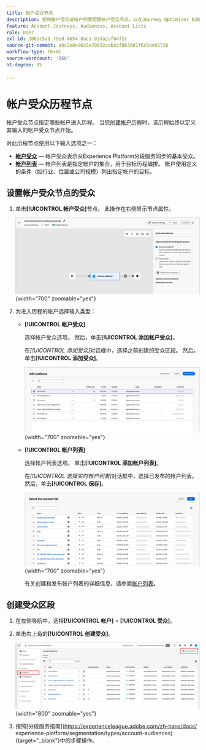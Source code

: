 ```yaml
---
title: 帐户受众节点
description: 使用帐户受众或帐户列表配置帐户受众节点，以在Journey Optimizer B2B edition中定义目标编排的历程入口点。
feature: Account Journeys, Audiences, Account Lists
role: User
exl-id: 288ac5a8-79ed-4654-8ac1-83da2af04f2c
source-git-commit: a8c2e8e96c5a70032ceba3f0630d1f6c5ae01726
workflow-type: tm+mt
source-wordcount: '266'
ht-degree: 0%

---
```



# 帐户受众历程节点

帐户受众节点指定哪些帐户进入历程。 当您[创建帐户历程](./journey-overview.md#create-an-account-journey)时，该历程始终以定义其输入的帐户受众节点开始。

对此历程节点使用以下输入选项之一：

* **[帐户受众](../audiences/account-audience-overview.md)** — 帐户受众表示从Experience Platform分段服务同步的基本受众。
* **[帐户列表](../accounts/account-lists.md)** — 帐户列表是指定帐户的集合，用于目标历程编排。 帐户使用定义的条件（如行业、位置或公司规模）列出指定帐户的目标。

## 设置帐户受众节点的受众

1. 单击&#x200B;**[!UICONTROL 帐户受众]**&#x200B;节点。 此操作在右侧显示节点属性。

   ![帐户受众历程节点](./assets/account-journey-account-audience-node.png){width="700" zoomable="yes"}

1. 为进入历程的帐户选择输入类型：

   * **[!UICONTROL 帐户受众]**

     选择帐户受众选项。 然后，单击&#x200B;**[!UICONTROL 添加帐户受众]**。

     在&#x200B;_[!UICONTROL 添加受众]_&#x200B;对话框中，选择之前创建的受众区段。 然后，单击&#x200B;**[!UICONTROL 添加受众]**。

     ![为节点选择一个受众区段](./assets/node-audience-add-dialog.png){width="700" zoomable="yes"}

   * **[!UICONTROL 帐户列表]**

     选择帐户列表选项。 单击&#x200B;**[!UICONTROL 添加帐户列表]**。

     在&#x200B;_[!UICONTROL 选择实时帐户列表]_&#x200B;对话框中，选择已发布的帐户列表。 然后，单击&#x200B;**[!UICONTROL 保存]**。

     ![为节点选择实时帐户列表](./assets/account-journey-account-audience-select-account-list.png){width="700" zoomable="yes"}

     有关创建和发布帐户列表的详细信息，请参阅[帐户列表](../accounts/account-lists.md)。

## 创建受众区段

1. 在左侧导航中，选择&#x200B;**[!UICONTROL 帐户]** > **[!UICONTROL 受众]**。

1. 单击右上角的&#x200B;**[!UICONTROL 创建受众]**。

   ![创建受众区段](./assets/audiences-list-create.png){width="800" zoomable="yes"}

1. 按照[分段服务指南](https://experienceleague.adobe.com/zh-hans/docs/ experience-platform/segmentation/types/account-audiences){target="_blank"}中的步骤操作。
